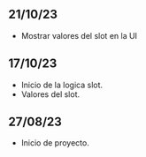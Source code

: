 
## 21/10/23
- Mostrar valores del slot en la UI

## 17/10/23
- Inicio de la logica slot.
- Valores del slot.

## 27/08/23
- Inicio de proyecto.